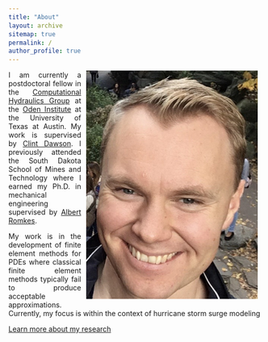 ```yaml
---
title: "About"
layout: archive
sitemap: true
permalink: /
author_profile: true
---
```


<img src="/assets/images/EV.jpg" width="340px" alt="Eirik Valseth" align="right" style="display:block;margin-bottom:10px;margin-left:auto;margin-right:auto;padding-left: 10px;padding-right: 10px;" z-index="1" />

<!-- # About -->

<p style="text-align: justify; padding-right: 10px;">
I am currently a postdoctoral fellow in the <a href="https://www.oden.utexas.edu/research/centers-groups/chg/">Computational Hydraulics Group</a> at the <a href="https://www.oden.utexas.edu">Oden Institute</a> at the University of Texas at Austin.
My work is supervised by <a href="https://www.oden.utexas.edu/people/36/">Clint Dawson</a>.
I previously attended the South Dakota School of Mines and Technology where I earned my Ph.D. in mechanical engineering supervised by <a href="https://www.sdsmt.edu/Directories/Personnel/Romkes,-Albert/">Albert Romkes</a>.  
</p>



<p style="text-align: justify">
My work is in the development of finite element methods for PDEs where classical finite element methods typically fail to produce acceptable approximations. Currently, my focus is within the context of hurricane storm surge modeling
</p>  

[Learn more about my research](/research/)
